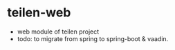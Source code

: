 # teilen-web

- web module of teilen project
- todo: to migrate from spring to spring-boot & vaadin.
